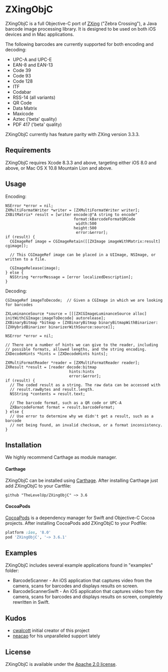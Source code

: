 # ZXingObjC

ZXingObjC is a full Objective-C port of [ZXing](https://github.com/zxing/zxing) ("Zebra Crossing"), a Java barcode image processing library. It is designed to be used on both iOS devices and in Mac applications.

The following barcodes are currently supported for both encoding and decoding:

* UPC-A and UPC-E
* EAN-8 and EAN-13
* Code 39
* Code 93
* Code 128
* ITF
* Codabar
* RSS-14 (all variants)
* QR Code
* Data Matrix
* Maxicode
* Aztec ('beta' quality)
* PDF 417 ('beta' quality)

ZXingObjC currently has feature parity with ZXing version 3.3.3.

## Requirements

ZXingObjC requires Xcode 8.3.3 and above, targeting either iOS 8.0 and above, or Mac OS X 10.8 Mountain Lion and above.

## Usage

Encoding:

```objc
NSError *error = nil;
ZXMultiFormatWriter *writer = [ZXMultiFormatWriter writer];
ZXBitMatrix* result = [writer encode:@"A string to encode"
                              format:kBarcodeFormatQRCode
                               width:500
                              height:500
                               error:&error];
if (result) {
  CGImageRef image = CGImageRetain([[ZXImage imageWithMatrix:result] cgimage]);

  // This CGImageRef image can be placed in a UIImage, NSImage, or written to a file.
  
  CGImageRelease(image);
} else {
  NSString *errorMessage = [error localizedDescription];
}
```

Decoding:

```objc
CGImageRef imageToDecode;  // Given a CGImage in which we are looking for barcodes

ZXLuminanceSource *source = [[[ZXCGImageLuminanceSource alloc] initWithCGImage:imageToDecode] autorelease];
ZXBinaryBitmap *bitmap = [ZXBinaryBitmap binaryBitmapWithBinarizer:[ZXHybridBinarizer binarizerWithSource:source]];

NSError *error = nil;

// There are a number of hints we can give to the reader, including
// possible formats, allowed lengths, and the string encoding.
ZXDecodeHints *hints = [ZXDecodeHints hints];

ZXMultiFormatReader *reader = [ZXMultiFormatReader reader];
ZXResult *result = [reader decode:bitmap
                            hints:hints
                            error:&error];
if (result) {
  // The coded result as a string. The raw data can be accessed with
  // result.rawBytes and result.length.
  NSString *contents = result.text;

  // The barcode format, such as a QR code or UPC-A
  ZXBarcodeFormat format = result.barcodeFormat;
} else {
  // Use error to determine why we didn't get a result, such as a barcode
  // not being found, an invalid checksum, or a format inconsistency.
}
```

## Installation

We highly recommend Carthage as module manager.

#### Carthage

ZXingObjC can be installed using [Carthage](https://github.com/Carthage/Carthage). After installing Carthage just add ZXingObjC to your Cartfile:

```ogdl
github "TheLevelUp/ZXingObjC" ~> 3.6
```

#### CocoaPods

[CocoaPods](http://cocoapods.org) is a dependency manager for Swift and Objective-C Cocoa projects. After installing CocoaPods add ZXingObjC to your Podfile:

```ruby
platform :ios, '8.0'
pod 'ZXingObjC', '~> 3.6.1'
```

## Examples

ZXingObjC includes several example applications found in "examples" folder:

* BarcodeScanner - An iOS application that captures video from the camera, scans for barcodes and displays results on screen.
* BarcodeScannerSwift - An iOS application that captures video from the camera, scans for barcodes and displays results on screen, completely rewritten in Swift.

## Kudos

- [cwalcott](https://github.com/cwalcott) initial creator of this project
- [neacao](https://github.com/neacao) for his unparalleled support lately

## License

ZXingObjC is available under the [Apache 2.0 license](http://www.apache.org/licenses/LICENSE-2.0.html).

